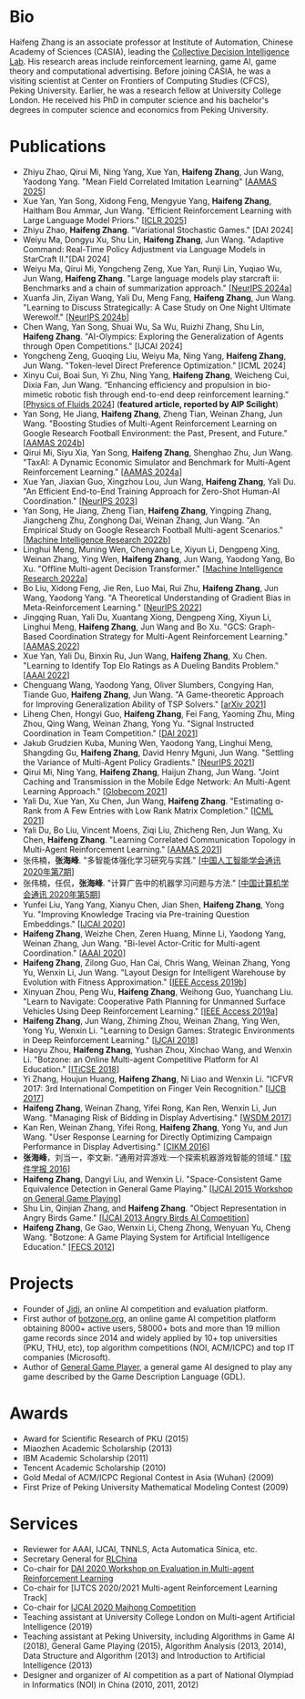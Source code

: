 # Bio

Haifeng Zhang is an associate professor at Institute of Automation, Chinese Academy of Sciences (CASIA), leading the [Collective Decision Intelligence Lab]. His research areas include reinforcement learning, game AI, game theory and computational advertising. Before joining CASIA, he was a visiting scientist at Center on Frontiers of Computing Studies (CFCS), Peking University. Earlier, he was a research fellow at University College London. He received his PhD in computer science and his bachelor's degrees in computer science and economics from Peking University.

# Publications

  - Zhiyu Zhao, Qirui Mi, Ning Yang, Xue Yan, **Haifeng Zhang**, Jun Wang, Yaodong Yang. "Mean Field Correlated Imitation Learning" [[AAMAS 2025]]
  - Xue Yan, Yan Song, Xidong Feng, Mengyue Yang, **Haifeng Zhang**, Haitham Bou Ammar, Jun Wang. "Efficient Reinforcement Learning with Large Language Model Priors." [[ICLR 2025]] 
  - Zhiyu Zhao, **Haifeng Zhang**. "Variational Stochastic Games." [DAI 2024]
  - Weiyu Ma, Dongyu Xu, Shu Lin, **Haifeng Zhang**, Jun Wang. "Adaptive Command: Real-Time Policy Adjustment via Language Models in StarCraft II."[DAI 2024]
  - Weiyu Ma, Qirui Mi, Yongcheng Zeng, Xue Yan, Runji Lin, Yuqiao Wu, Jun Wang, **Haifeng Zhang**. "Large language models play starcraft ii: Benchmarks and a chain of summarization approach." [[NeurIPS 2024a]] 
  - Xuanfa Jin, Ziyan Wang, Yali Du, Meng Fang, **Haifeng Zhang**, Jun Wang. "Learning to Discuss Strategically: A Case Study on One Night Ultimate Werewolf." [[NeurIPS 2024b]]
  - Chen Wang, Yan Song, Shuai Wu, Sa Wu, Ruizhi Zhang, Shu Lin, **Haifeng Zhang**. "AI-Olympics: Exploring the Generalization of Agents through Open Competitions." [IJCAI 2024]
  - Yongcheng Zeng, Guoqing Liu, Weiyu Ma, Ning Yang, **Haifeng Zhang**, Jun Wang. "Token-level Direct Preference Optimization." [ICML 2024]
  - Xinyu Cui, Boai Sun, Yi Zhu, Ning Yang, **Haifeng Zhang**, Weicheng Cui, Dixia Fan, Jun Wang. “Enhancing efficiency and propulsion in bio-mimetic robotic fish through end-to-end deep reinforcement learning.” [[Physics of Fluids 2024]] (**featured article, reported by AIP Scilight**)
  - Yan Song, He Jiang, **Haifeng Zhang**, Zheng Tian, Weinan Zhang, Jun Wang. "Boosting Studies of Multi-Agent Reinforcement Learning on Google Research Football Environment: the Past, Present, and Future." [[AAMAS 2024b]]
  - Qirui Mi, Siyu Xia, Yan Song, **Haifeng Zhang**, Shenghao Zhu, Jun Wang. "TaxAI: A Dynamic Economic Simulator and Benchmark for Multi-Agent Reinforcement Learning." [[AAMAS 2024a]]
  - Xue Yan, Jiaxian Guo, Xingzhou Lou, Jun Wang, **Haifeng Zhang**, Yali Du. "An Efficient End-to-End Training Approach for Zero-Shot Human-AI Coordination." [[NeurIPS 2023]]
  - Yan Song, He Jiang, Zheng Tian, **Haifeng Zhang**, Yingping Zhang, Jiangcheng Zhu, Zonghong Dai, Weinan Zhang, Jun Wang. "An Empirical Study on Google Research Football Multi-agent Scenarios." [[Machine Intelligence Research 2022b]]
  - Linghui Meng, Muning Wen, Chenyang Le, Xiyun Li, Dengpeng Xing, Weinan Zhang, Ying Wen, **Haifeng Zhang**, Jun Wang, Yaodong Yang, Bo Xu. "Offline Multi-agent Decision Transformer." [[Machine Intelligence Research 2022a]]
  - Bo Liu, Xidong Feng, Jie Ren, Luo Mai, Rui Zhu, **Haifeng Zhang**, Jun Wang, Yaodong Yang. "A Theoretical Understanding of Gradient Bias in Meta-Reinforcement Learning." [[NeurIPS 2022]]
  - Jingqing Ruan, Yali Du, Xuantang Xiong, Dengpeng Xing, Xiyun Li, Linghui Meng, **Haifeng Zhang**, Jun Wang and Bo Xu. "GCS: Graph-Based Coordination Strategy for Multi-Agent Reinforcement Learning." [[AAMAS 2022]]
  - Xue Yan, Yali Du, Binxin Ru, Jun Wang, **Haifeng Zhang**, Xu Chen. "Learning to Identify Top Elo Ratings as A Dueling Bandits Problem." [[AAAI 2022]]
  - Chenguang Wang, Yaodong Yang, Oliver Slumbers, Congying Han, Tiande Guo, **Haifeng Zhang**, Jun Wang. "A Game-theoretic Approach for Improving Generalization Ability of TSP Solvers." [[arXiv 2021]]
  - Liheng Chen, Hongyi Guo, **Haifeng Zhang**, Fei Fang, Yaoming Zhu, Ming Zhou, Qing Wang, Weinan Zhang, Yong Yu. "Signal Instructed Coordination in Team Competition." [[DAI 2021]]
  - Jakub Grudzien Kuba, Muning Wen, Yaodong Yang, Linghui Meng, Shangding Gu, **Haifeng Zhang**, David Henry Mguni, Jun Wang. "Settling the Variance of Multi-Agent Policy Gradients." [[NeurIPS 2021]]
  - Qirui Mi, Ning Yang, **Haifeng Zhang**, Haijun Zhang, Jun Wang. "Joint Caching and Transmission in the Mobile Edge Network: An Multi-Agent Learning Approach." [[Globecom 2021]]
  - Yali Du, Xue Yan, Xu Chen, Jun Wang, **Haifeng Zhang**. "Estimating α-Rank from A Few Entries with Low Rank Matrix Completion." [[ICML 2021]]
  - Yali Du, Bo Liu, Vincent Moens, Ziqi Liu, Zhicheng Ren, Jun Wang, Xu Chen, **Haifeng Zhang**. "Learning Correlated Communication Topology in Multi-Agent Reinforcement Learning." [[AAMAS 2021]]
  - 张伟楠，**张海峰**. "多智能体强化学习研究与实践." [[中国人工智能学会通讯 2020年第7期]]
  - 张伟楠，任侃，**张海峰**. "计算广告中的机器学习问题与方法." [[中国计算机学会通讯 2020年第5期]]
  - Yunfei Liu, Yang Yang, Xianyu Chen, Jian Shen, **Haifeng Zhang**, Yong Yu. "Improving Knowledge Tracing via Pre-training Question Embeddings." [[IJCAI 2020]]
  - **Haifeng Zhang**, Weizhe Chen, Zeren Huang, Minne Li, Yaodong Yang, Weinan Zhang, Jun Wang. "Bi-level Actor-Critic for Multi-agent Coordination." [[AAAI 2020]]
  - **Haifeng Zhang**, Zilong Guo, Han Cai, Chris Wang, Weinan Zhang, Yong Yu, Wenxin Li, Jun Wang. "Layout Design for Intelligent Warehouse by Evolution with Fitness Approximation." [[IEEE Access 2019b]]
  - Xinyuan Zhou, Peng Wu, **Haifeng Zhang**, Weihong Guo, Yuanchang Liu. "Learn to Navigate: Cooperative Path Planning for Unmanned Surface Vehicles Using Deep Reinforcement Learning." [[IEEE Access 2019a]]
  - **Haifeng Zhang**, Jun Wang, Zhiming Zhou, Weinan Zhang, Ying Wen, Yong Yu, Wenxin Li. "Learning to Design Games: Strategic Environments in Deep Reinforcement Learning." [[IJCAI 2018]]
  - Haoyu Zhou, **Haifeng Zhang**, Yushan Zhou, Xinchao Wang, and Wenxin Li. "Botzone: an Online Multi-agent Competitive Platform for AI Education." [[ITiCSE 2018]]
  - Yi Zhang, Houjun Huang, **Haifeng Zhang**, Ni Liao and Wenxin Li. "ICFVR 2017: 3rd International Competition on Finger Vein Recognition." [[IJCB 2017]]
  - **Haifeng Zhang**, Weinan Zhang, Yifei Rong, Kan Ren, Wenxin Li, Jun Wang. "Managing Risk of Bidding in Display Advertising." [[WSDM 2017]]
  - Kan Ren, Weinan Zhang, Yifei Rong, **Haifeng Zhang**, Yong Yu, and Jun Wang. "User Response Learning for Directly Optimizing Campaign Performance in Display Advertising." [[CIKM 2016]]
  - **张海峰**，刘当一，李文新. "通用对弈游戏:一个探索机器游戏智能的领域." [[软件学报 2016]]
  - **Haifeng Zhang**, Dangyi Liu, and Wenxin Li. "Space-Consistent Game Equivalence Detection in General Game Playing." [[IJCAI 2015 Workshop on General Game Playing]]
  - Shu Lin, Qinjian Zhang, and **Haifeng Zhang**. "Object Representation in Angry Birds Game." [[IJCAI 2013 Angry Birds AI Competition]] 
  - **Haifeng Zhang**, Ge Gao, Wenxin Li, Cheng Zhong, Wenyuan Yu, Cheng Wang. "Botzone: A Game Playing System for Artificial Intelligence Education." [[FECS 2012]]

# Projects
  - Founder of [Jidi], an online AI competition and evaluation platform. 
  - First author of [botzone.org], an online game AI competition platform obtaining 8000+ active users, 58000+ bots and more than 19 million game records since 2014 and widely applied by 10+ top universities (PKU, THU, etc), top algorithm competitions (NOI, ACM/ICPC) and top IT companies (Microsoft).
  - Author of [General Game Player], a general game AI designed to play any game described by the Game Description Language (GDL). 

# Awards
  - Award for Scientific Research of PKU (2015)
  - Miaozhen Academic Scholarship (2013)
  - IBM Academic Scholarship (2011)
  - Tencent Academic Scholarship (2010)
  - Gold Medal of ACM/ICPC Regional Contest in Asia (Wuhan) (2009)
  - First Prize of Peking University Mathematical Modeling Contest (2009)

# Services
  - Reviewer for AAAI, IJCAI, TNNLS, Acta Automatica Sinica, etc.
  - Secretary General for [RLChina]
  - Co-chair for [DAI 2020 Workshop on Evaluation in Multi-agent Reinforcement Learning]
  - Co-chair for [IJTCS 2020/2021 Multi-agent Reinforcement Learning Track]
  - Co-chair for [IJCAI 2020 Majhong Competition]
  - Teaching assistant at University College London on Multi-agent Artificial Intelligence (2019)
  - Teaching assistant at Peking University, including Algorithms in Game AI (2018), General Game Playing (2015), Algorithm Analysis (2013, 2014), Data Structure and Algorithm (2013) and Introduction to Artificial Intelligence (2013)
  - Designer and organizer of AI competition as a part of National Olympiad in Informatics (NOI) in China (2010, 2011, 2012)

   [AAMAS 2025]: https://arxiv.org/pdf/2404.09324
   [ICLR 2025]: https://arxiv.org/pdf/2410.07927
   [NeurIPS 2024a]: https://proceedings.neurips.cc/paper_files/paper/2024/file/f0ebc318e2df08360b2df559e81602e5-Paper-Conference.pdf
   [NeurIPS 2024b]: https://arxiv.org/abs/2405.19946
   [Physics of Fluids 2024]: https://pubs.aip.org/aip/pof/article-abstract/36/3/031910/3278049/Enhancing-efficiency-and-propulsion-in-bio-mimetic?redirectedFrom=fulltext
   [AAMAS 2024b]: https://arxiv.org/abs/2309.12951
   [AAMAS 2024a]: https://arxiv.org/abs/2309.16307
   [NeurIPS 2023]: https://openreview.net/pdf?id=6ePsuwXUwf
   [Machine Intelligence Research 2022b]: https://arxiv.org/ftp/arxiv/papers/2305/2305.09458.pdf
   [Machine Intelligence Research 2022a]: https://arxiv.org/abs/2112.02845.pdf
   [NeurIPS 2022]: https://arxiv.org/abs/2112.15400
   [AAMAS 2022]: https://arxiv.org/pdf/2201.06257.pdf
   [AAAI 2022]: https://ojs.aaai.org/index.php/AAAI/article/view/20860
   [arXiv 2021]: https://arxiv.org/pdf/2110.15105.pdf
   [DAI 2021]: https://arxiv.org/pdf/1909.04224.pdf
   [NeurIPS 2021]: https://arxiv.org/pdf/2108.08612.pdf
   [Globecom 2021]: https://ieeexplore.ieee.org/document/9685590
   [ICML 2021]: http://proceedings.mlr.press/v139/du21e/du21e.pdf
   [AAMAS 2021]: http://www.ifaamas.org/Proceedings/aamas2021/pdfs/p456.pdf
   [中国人工智能学会通讯 2020年第7期]: http://www.caai.cn/index.php?s=/home/article/qikandetail/year/2020/month/07.html
   [中国计算机学会通讯 2020年第5期]: https://dl.ccf.org.cn/institude/institudeDetail?id=4926584240883712
   [IJCAI 2020]: https://www.ijcai.org/Proceedings/2020/0219.pdf
   [AAAI 2020]: https://ojs.aaai.org/index.php/AAAI/article/view/6226
   [IEEE Access 2019b]: https://ieeexplore.ieee.org/stamp/stamp.jsp?tp=&arnumber=8901128
   [IEEE Access 2019a]: https://ieeexplore.ieee.org/stamp/stamp.jsp?tp=&arnumber=8897592
   [IJCAI 2018]: https://arxiv.org/abs/1707.01310
   [ITiCSE 2018]: https://dl.acm.org/citation.cfm?id=3197099
   [IJCB 2017]: https://arxiv.org/abs/1801.01262
   [WSDM 2017]: https://arxiv.org/abs/1701.02433
   [CIKM 2016]: http://discovery.ucl.ac.uk/1524035/1/wang_p679-ren.pdf
   [软件学报 2016]: http://www.jos.org.cn/jos/ch/reader/view_abstract.aspx?flag=1&file_no=4928&journal_id=jos
   [IJCAI 2015 Workshop on General Game Playing]: http://giga15.ru.is/giga15-paper6.pdf
   [IJCAI 2013 Angry Birds AI Competition]: https://203.124.117.106/2013-Papers/Symposium/julyplayer.pdf
   [FECS 2012]: https://pdfs.semanticscholar.org/f095/78dc3eb459b8e0bba1288dc81ed65830ca63.pdf
   [Jidi]: http://www.jidiai.cn
   [botzone.org]: http://www.botzone.org
   [General Game Player]: https://github.com/pkuzhf/ggpplayer
   [RLChina]: http://rlchina.org
   [IJTCS 2020 Multi-agent Reinforcement Learning Track]: https://econcs.pku.edu.cn/ijtcs2020/IJTCS2020.html
   [IJCAI 2020 Majhong Competition]: https://botzone.org.cn/static/gamecontest2020a.html
   [DAI 2020 Workshop on Evaluation in Multi-agent Reinforcement Learning]: https://marl-evaluation.github.io/
   [Collective Decision Intelligence Lab]: http://marl.ia.ac.cn